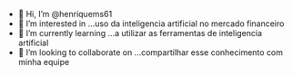 - 👋 Hi, I’m @henriquems61
- 👀 I’m interested in ...uso da inteligencia artificial no mercado financeiro
- 🌱 I’m currently learning ...a utilizar as ferramentas de inteligencia artificial
- 💞️ I’m looking to collaborate on ...compartilhar esse conhecimento com minha equipe

<!---
henriquems61/henriquems61 is a ✨ special ✨ repository because its `README.md` (this file) appears on your GitHub profile.
You can click the Preview link to take a look at your changes.
--->

